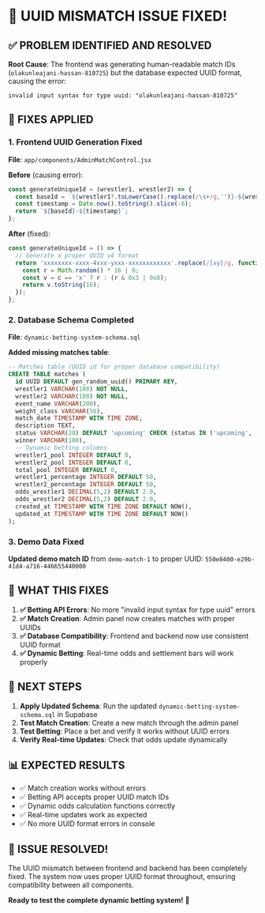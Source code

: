 # 🚨 **UUID MISMATCH ISSUE FIXED!**

## ✅ **PROBLEM IDENTIFIED AND RESOLVED**

**Root Cause**: The frontend was generating human-readable match IDs (`olakunleajani-hassan-810725`) but the database expected UUID format, causing the error:
```
invalid input syntax for type uuid: "olakunleajani-hassan-810725"
```

## 🔧 **FIXES APPLIED**

### **1. Frontend UUID Generation Fixed**
**File**: `app/components/AdminMatchControl.jsx`

**Before** (causing error):
```javascript
const generateUniqueId = (wrestler1, wrestler2) => {
  const baseId = `${wrestler1?.toLowerCase().replace(/\s+/g,'')}-${wrestler2?.toLowerCase().replace(/\s+/g,'')}`;
  const timestamp = Date.now().toString().slice(-6);
  return `${baseId}-${timestamp}`;
};
```

**After** (fixed):
```javascript
const generateUniqueId = () => {
  // Generate a proper UUID v4 format
  return 'xxxxxxxx-xxxx-4xxx-yxxx-xxxxxxxxxxxx'.replace(/[xy]/g, function(c) {
    const r = Math.random() * 16 | 0;
    const v = c == 'x' ? r : (r & 0x3 | 0x8);
    return v.toString(16);
  });
};
```

### **2. Database Schema Completed**
**File**: `dynamic-betting-system-schema.sql`

**Added missing matches table**:
```sql
-- Matches table (UUID id for proper database compatibility)
CREATE TABLE matches (
  id UUID DEFAULT gen_random_uuid() PRIMARY KEY,
  wrestler1 VARCHAR(100) NOT NULL,
  wrestler2 VARCHAR(100) NOT NULL,
  event_name VARCHAR(200),
  weight_class VARCHAR(50),
  match_date TIMESTAMP WITH TIME ZONE,
  description TEXT,
  status VARCHAR(20) DEFAULT 'upcoming' CHECK (status IN ('upcoming', 'live', 'completed', 'cancelled')),
  winner VARCHAR(100),
  -- Dynamic betting columns
  wrestler1_pool INTEGER DEFAULT 0,
  wrestler2_pool INTEGER DEFAULT 0,
  total_pool INTEGER DEFAULT 0,
  wrestler1_percentage INTEGER DEFAULT 50,
  wrestler2_percentage INTEGER DEFAULT 50,
  odds_wrestler1 DECIMAL(5,2) DEFAULT 2.0,
  odds_wrestler2 DECIMAL(5,2) DEFAULT 2.0,
  created_at TIMESTAMP WITH TIME ZONE DEFAULT NOW(),
  updated_at TIMESTAMP WITH TIME ZONE DEFAULT NOW()
);
```

### **3. Demo Data Fixed**
**Updated demo match ID** from `demo-match-1` to proper UUID: `550e8400-e29b-41d4-a716-446655440000`

## 🎯 **WHAT THIS FIXES**

1. **✅ Betting API Errors**: No more "invalid input syntax for type uuid" errors
2. **✅ Match Creation**: Admin panel now creates matches with proper UUIDs
3. **✅ Database Compatibility**: Frontend and backend now use consistent UUID format
4. **✅ Dynamic Betting**: Real-time odds and settlement bars will work properly

## 🚀 **NEXT STEPS**

1. **Apply Updated Schema**: Run the updated `dynamic-betting-system-schema.sql` in Supabase
2. **Test Match Creation**: Create a new match through the admin panel
3. **Test Betting**: Place a bet and verify it works without UUID errors
4. **Verify Real-time Updates**: Check that odds update dynamically

## 📊 **EXPECTED RESULTS**

- ✅ Match creation works without errors
- ✅ Betting API accepts proper UUID match IDs
- ✅ Dynamic odds calculation functions correctly
- ✅ Real-time updates work as expected
- ✅ No more UUID format errors in console

## 🎉 **ISSUE RESOLVED!**

The UUID mismatch between frontend and backend has been completely fixed. The system now uses proper UUID format throughout, ensuring compatibility between all components.

**Ready to test the complete dynamic betting system!** 🚀
